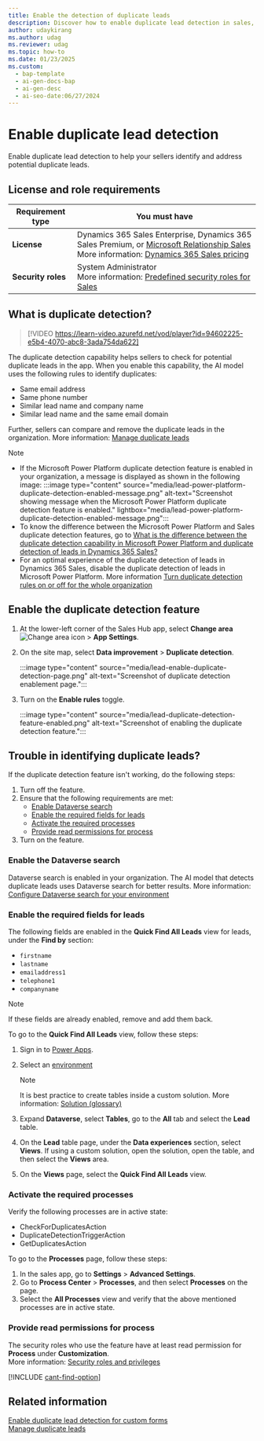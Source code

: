 ```yaml
---
title: Enable the detection of duplicate leads
description: Discover how to enable duplicate lead detection in sales, helping sellers identify and address potential duplicates for improved efficiency.
author: udaykirang
ms.author: udag
ms.reviewer: udag
ms.topic: how-to
ms.date: 01/23/2025
ms.custom:
  - bap-template
  - ai-gen-docs-bap
  - ai-gen-desc
  - ai-seo-date:06/27/2024
---
```


# Enable duplicate lead detection 

Enable duplicate lead detection to help your sellers identify and address potential duplicate leads.

## License and role requirements
| Requirement type | You must have |  
|-----------------------|---------|
| **License** | Dynamics 365 Sales Enterprise, Dynamics 365 Sales Premium, or [Microsoft Relationship Sales](https://dynamics.microsoft.com/en-in/sales/relationship-sales/) <br>More information: [Dynamics 365 Sales pricing](https://dynamics.microsoft.com/sales/pricing/) |
| **Security roles** | System Administrator <br> More information: [Predefined security roles for Sales](security-roles-for-sales.md)|

## What is duplicate detection?

>[!VIDEO https://learn-video.azurefd.net/vod/player?id=94602225-e5b4-4070-abc8-3ada754da622]

The duplicate detection capability helps sellers to check for potential duplicate leads in the app. When you enable this capability, the AI model uses the following rules to identify duplicates:

- Same email address  
- Same phone number  
- Similar lead name and company name  
- Similar lead name and the same email domain  

Further, sellers can compare and remove the duplicate leads in the organization. More information: [Manage duplicate leads](manage-duplicate-leads.md)

> [!NOTE]
> - If the Microsoft Power Platform duplicate detection feature is enabled in your organization, a message is displayed as shown in the following image: 
> :::image type="content" source="media/lead-power-platform-duplicate-detection-enabled-message.png" alt-text="Screenshot showing message when the Microsoft Power Platform duplicate detection feature is enabled." lightbox="media/lead-power-platform-duplicate-detection-enabled-message.png":::
> - To know the difference between the Microsoft Power Platform and Sales duplicate detection features, go to [What is the difference between the duplicate detection capability in Microsoft Power Platform and duplicate detection of leads in Dynamics 365 Sales?](faq-lead.md#whats-the-difference-between-the-duplicate-detection-capability-in-power-platform-and-dynamics-365-sales)
> - For an optimal experience of the duplicate detection of leads in Dynamics 365 Sales, disable the duplicate detection of leads in Microsoft Power Platform. More information [Turn duplicate detection rules on or off for the whole organization](/power-platform/admin/turn-duplicate-detection-rules-off-whole-organization)  

## Enable the duplicate detection feature

1. At the lower-left corner of the Sales Hub app, select **Change area** ![Change area icon](media/change-area-icon.png) > **App Settings**.
1. On the site map, select **Data improvement** > **Duplicate detection**.

    :::image type="content" source="media/lead-enable-duplicate-detection-page.png" alt-text="Screenshot of duplicate detection enablement page.":::

1. Turn on the **Enable rules** toggle.

    :::image type="content" source="media/lead-duplicate-detection-feature-enabled.png" alt-text="Screenshot of enabling the duplicate detection feature.":::

## Trouble in identifying duplicate leads?

If the duplicate detection feature isn't working, do the following steps:  

1. Turn off the feature.
1. Ensure that the following requirements are met:
    - [Enable Dataverse search](#enable-the-dataverse-search)
    - [Enable the required fields for leads](#enable-the-required-fields-for-leads)
    - [Activate the required processes](#activate-the-required-processes)
    - [Provide read permissions for process](#provide-read-permissions-for-process)
1. Turn on the feature.

### Enable the Dataverse search

Dataverse search is enabled in your organization. The AI model that detects duplicate leads uses Dataverse search for better results. More information: [Configure Dataverse search for your environment](/power-platform/admin/configure-relevance-search-organization)   
 
### Enable the required fields for leads  

The following fields are enabled in the **Quick Find All Leads** view for leads, under the **Find by** section: 
- `firstname`
- `lastname`
- `emailaddress1`
- `telephone1`
- `companyname`  

> [!NOTE]
> If these fields are already enabled, remove and add them back.

To go to the **Quick Find All Leads** view, follow these steps:

1. Sign in to [Power Apps](https://make.powerapps.com/?utm_source=padocs&utm_medium=linkinadoc&utm_campaign=referralsfromdoc).
1. Select an [environment](/power-apps/maker/model-driven-apps/model-driven-app-glossary#environment)
        
    > [!NOTE]
    > It is best practice to create tables inside a custom solution. More information: [Solution (glossary)](/power-apps/maker/model-driven-apps/model-driven-app-glossary#solution)

1. Expand **Dataverse**, select **Tables**, go to the **All** tab and select the **Lead** table.   
1. On the **Lead** table page, under the **Data experiences** section, select **Views**.  If using a custom solution, open the solution, open the table, and then select the **Views** area.  
1. On the **Views** page, select the **Quick Find All Leads** view.   

### Activate the required processes

Verify the following processes are in active state:
- CheckForDuplicatesAction
- DuplicateDetectionTriggerAction  
- GetDuplicatesAction

To go to the **Processes** page, follow these steps:     

1. In the sales app, go to **Settings** > **Advanced Settings**.
1. Go to **Process Center** > **Processes**, and then select **Processes** on the page. 
1. Select the **All Processes** view and verify that the above mentioned processes are in active state.


### Provide read permissions for process

The security roles who use the feature have at least read permission for **Process** under **Customization**.  
More information: [Security roles and privileges](/power-platform/admin/security-roles-privileges) 

[!INCLUDE [cant-find-option](../includes/cant-find-option.md)]

## Related information

[Enable duplicate lead detection for custom forms](enable-duplicate-detection-custom-forms.md)   
[Manage duplicate leads](manage-duplicate-leads.md)  

